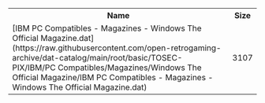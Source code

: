 <table>
<tr><th>Name</th><th>Size</th></tr>
<tr><td>[IBM PC Compatibles - Magazines - Windows The Official Magazine.dat](https://raw.githubusercontent.com/open-retrogaming-archive/dat-catalog/main/root/basic/TOSEC-PIX/IBM/PC Compatibles/Magazines/Windows The Official Magazine/IBM PC Compatibles - Magazines - Windows The Official Magazine.dat)</td><td>3107</td></tr>
</table>
